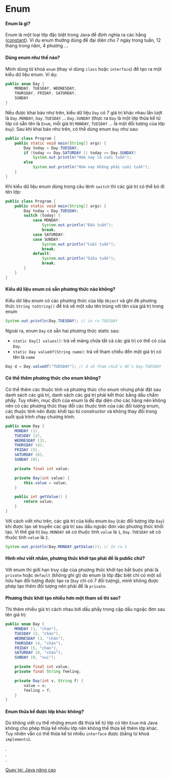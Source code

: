 # Enum

#### Enum là gì?

Enum là một loại lớp đặc biệt trong Java để định nghĩa ra các hằng ([constant](../../terminology.md#constant)). Ví dụ enum thường dùng để đại diện cho 7 ngày trong tuần, 12 tháng trong năm, 4 phương ...

#### Dùng enum như thế nào?

Mình dùng từ khoá `enum` (thay vì dùng `class` hoặc `interface`) để tạo ra một kiểu dữ liệu enum. Ví dụ:

```java
public enum Day {
    MONDAY, TUESDAY, WEDNESDAY,
    THURSDAY, FRIDAY, SATURDAY,
    SUNDAY
}
```

Nếu được khai báo như trên, kiểu dữ liệu `Day` có 7 giá trị khác nhau lần lượt là `Day.MONDAY`, `Day.TUESDAY` ... `Day.SUNDAY` (thực ra `Day` là một lớp thừa kế từ lớp có sẵn tên là `Enum`, mỗi giá trị `MONDAY`, `TUESDAY` ... là một đối tượng của lớp `Day`). Sau khi khai báo như trên, có thể dùng enum `Day` như sau:

```java
public class Program {
    public static void main(String[] args) {
        Day today = Day.TUESDAY;
        if (today == Day.SATURDAY || today == Day.SUNDAY)
            System.out.println("Hôm nay là cuối tuần");
        else
            System.out.println("Hôm nay không phải cuối tuần");
    }
}
```

Khi kiểu dữ liệu enum dùng trong câu lệnh `switch` thì các giá trị có thể bỏ đi tên lớp:

```java
public class Program {
    public static void main(String[] args) {
        Day today = Day.TUESDAY;
        switch (today) {
            case MONDAY:
                System.out.println("Đầu tuần");
                break;
            case SATURDAY:
            case SUNDAY:
                System.out.println("Cuối tuần");
                break;
            default:
                System.out.println("Giữa tuần");
                break;
        }
    }
}
```

#### Kiểu dữ liệu enum có sẵn phương thức nào không?

Kiểu dữ liệu enum có các phương thức của lớp `Object` và ghi đè phương thức `String toString()` để trả về một xâu tên trùng với tên của giá trị trong enum

```java
System.out.println(Day.TUESDAY); // in ra TUESDAY
```

Ngoài ra, enum `Day` có sẵn hai phương thức static sau:
- `static Day[] values()`: trả về mảng chứa tất cả các giá trị có thể có của `Day`.
- `static Day valueOf(String name)`: trả về tham chiếu đến một giá trị có tên là `name`

```java
Day d = Day.valueOf("TUESDAY"); // d sẽ tham chiếu đến Day.TUESDAY
```

#### Có thể thêm phương thức cho enum không?

Có thể thêm các thuộc tính và phương thức cho enum nhưng phải đặt sau danh sách các giá trị, danh sách các giá trị phải kết thúc bằng dấu chấm phẩy. Tuy nhiên, mục đích của enum là để đại diện cho các hằng nên không nên có các phương thức thay đổi các thuộc tính của các đối tượng enum, các thuộc tính nên được khởi tạo từ constructor và không thay đổi trong suốt quá trình chạy chương trình.

```java
public enum Day {
    MONDAY (1),
    TUESDAY (2),
    WEDNESDAY (3),
    THURSDAY (4),
    FRIDAY (5),
    SATURDAY (6),
    SUNDAY (0);

    private final int value;

    private Day(int value) {
        this.value = value;
    }

    public int getValue() {
        return value;
    }
}
```

Với cách viết như trên, các giá trị của kiểu enum `Day` (các đối tượng lớp `Day`) khi được tạo sẽ truyền các giá trị sau dấu ngoặc đơn vào phương thức khởi tạo. Vì thế giá trị `Day.MONDAY` sẽ có thuộc tính `value` là `1`, `Day.TUESDAY` sẽ có thuộc tính `value` là `2`.

```java
System.out.println(Day.MONDAY.getValue()); // In ra 1
```

#### Hình như viết nhầm, phương thức khởi tạo phải để là public chứ?

Với enum thì giới hạn truy cập của phương thức khởi tạo bắt buộc phải là `private` hoặc `default` (không ghi gì) do enum là lớp đặc biệt chỉ có một số hữu hạn đối tượng được tạo ra (`Day` chỉ có 7 đối tượng), mình không được phép tạo thêm đối tượng nên phải để là `private`.

#### Phương thức khởi tạo nhiều hơn một tham số thì sao?

Thì thêm nhiều giá trị cách nhau bởi dấu phẩy trong cặp dấu ngoặc đơn sau tên giá trị:

```java
public enum Day {
    MONDAY (1, "chán"),
    TUESDAY (2, "chán"),
    WEDNESDAY (3, "chán"),
    THURSDAY (4, "chán"),
    FRIDAY (5, "chán"),
    SATURDAY (6, "chán"),
    SUNDAY (0, "vui");

    private final int value;
    private final String feeling;

    private Day(int v, String f) {
        value = v;
        feeling = f;
    }
}
```

#### Enum thừa kế được lớp khác không?

Dù không viết cụ thể những enum đã thừa kế từ lớp có tên `Enum` mà Java không cho phép thừa kế nhiều lớp nên không thể thừa kế thêm lớp khác. Tuy nhiên vẫn có thể thừa kế từ nhiều `interface` được (bằng từ khoá `implements`).

.  
.  
.  

[Quay lại: Java nâng cao](..)
